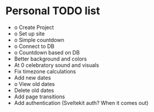 # Personal TODO list

- o Create Project
- o Set up site
- o Simple countdown
- o Connect to DB
- o Countdown based on DB
- Better background and colors
- At 0 celebratory sound and visuals
- Fix timezone calculations
- Add new dates
- o View old dates
- Delete old dates
- Add page transitions
- Add authentication (Sveltekit auth? When it comes out)
